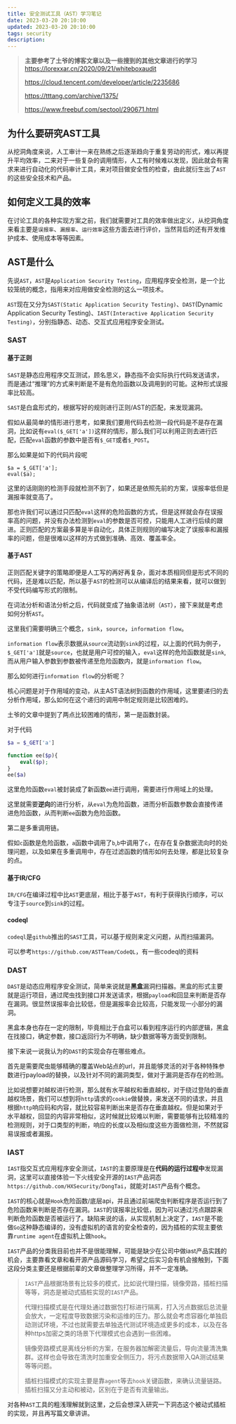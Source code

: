 ```yaml
---
title: 安全测试工具（AST）学习笔记
date: 2023-03-20 20:10:00
updated: 2023-03-20 20:10:00
tags: security
description:  
---
```


> **主要参考了土爷的博客文章以及一些搜到的其他文章进行的学习**
> https://lorexxar.cn/2020/09/21/whiteboxaudit
>
> https://cloud.tencent.com/developer/article/2235686
>
> https://tttang.com/archive/1375/
>
> https://www.freebuf.com/sectool/290671.html

## 为什么要研究AST工具

从挖洞角度来说，人工审计一来在熟练之后逐渐趋向于重复劳动的形式，难以再提升平均效率，二来对于一些复杂的调用情形，人工有时候难以发现，因此就会有需求来进行自动化的代码审计工具，来对项目做安全性的检查，由此就衍生出了`AST`的这些安全技术和产品。

## 如何定义工具的效率

在讨论工具的各种实现方案之前，我们就需要对工具的效率做出定义，从挖洞角度来看主要是`误报率`、`漏报率`、`运行效率`这些方面去进行评价，当然背后的还有开发维护成本、使用成本等等因素。

## AST是什么

先说`AST`，`AST`是` Application Security Testing `，应用程序安全检测，是一个比较笼统的概念，指用来对应用做安全检测的这么一项技术。

`AST`现在又分为`SAST(Static Application Security Testing)`、`DAST`(Dynamic Application Security Testing)、`IAST(Interactive Application Security Testing)`，分别指静态、动态、交互式应用程序安全测试。

### SAST

#### 基于正则

`SAST`是静态应用程序交互测试，顾名思义，静态指不会实际执行代码发送请求，而是通过“推理”的方式来判断是不是有危险函数以及调用到的可能。这种形式误报率比较高。

`SAST`是白盒形式的，根据写好的规则进行正则/AST的匹配，来发现漏洞。

假如从最简单的情形进行思考，如果我们要用代码去检测一段代码是不是存在漏洞，比如说有`eval($_GET['a'])`这样的情形，那么我们可以利用正则去进行匹配，匹配`eval`函数的参数中是否有`$_GET`或者`$_POST`。

那么如果是如下的代码片段呢

```
$a = $_GET['a'];
eval($a);
```

这里的话刚刚的检测手段就检测不到了，如果还是依照先前的方案，误报率低但是漏报率就变高了。

那也许我们可以通过只匹配`eval`这样的危险函数的方式，但是这样就会存在误报率高的问题，并没有办法检测到`eval`的参数是否可控，只能用人工进行后续的跟进。正则匹配的方案最多算是半自动化，具体正则规则的编写决定了误报率和漏报率的问题，但是很难以这样的方式做到准确、高效、覆盖率全。

#### 基于AST

正则匹配关键字的策略即便是人工写的再好再复杂，面对本质相同但是形式不同的代码，还是难以匹配，所以基于`AST`的检测可以从编译后的结果来看，就可以做到不受代码编写形式的限制。

在词法分析和语法分析之后，代码就变成了抽象语法树（`AST`），接下来就是考虑如何分析`AST`。

这里我们需要明确三个概念，`sink`，`source`，`information flow`。

`information flow`表示数据从`source`流动到`sink`的过程，以上面的代码为例子，`$_GET['a']`就是`source`，也就是用户可控的输入，`eval`这样的危险函数就是`sink`,而从用户输入参数到参数被传递至危险函数内，就是`information flow`。

那么如何进行`information flow`的分析呢？

核心问题是对于作用域的变动，从主AST语法树到函数的作用域，这里要递归的去分析作用域，那么如何在这个递归的调用中制定规则是比较困难的。

土爷的文章中提到了两点比较困难的情形，第一是函数封装。

对于代码

```php
$a = $_GET['a']

function ee($p){
	eval($p);
}
ee($a)
```

这里危险函数`eval`被封装成了新函数`ee`进行调用，需要进行作用域上的处理。

这里就需要**逆向**的进行分析，从`eval`为危险函数，进而分析函数参数会直接传递进危险函数，从而判断`ee`函数为危险函数。

第二是多重调用链。

假如`c`函数是危险函数，`a`函数中调用了`b`,`b`中调用了`c`，在存在复杂数据流向时的处理问题，以及如果在多重调用中，存在过滤函数的情形如何去处理，都是比较复杂的点。

#### 基于IR/CFG

`IR/CFG`在编译过程中比`AST`更底层，相比于基于`AST`，有利于获得执行顺序，可以专注于`source`到`sink`的过程。

#### codeql

`codeql`是`github`推出的`SAST`工具，可以基于规则来定义问题，从而扫描漏洞。

可以参考`https://github.com/ASTTeam/CodeQL`，有一些codeql的资料

### DAST

`DAST`是动态应用程序安全测试，简单来说就是**黑盒**漏洞扫描器。黑盒的形式主要就是运行项目，通过爬虫找到接口并发送请求，根据`payload`和回显来判断是否存在漏洞。很显然误报率会比较低，但是漏报率会比较高，只能发现一小部分的漏洞。

黑盒本身也存在一定的限制，毕竟相比于白盒可以看到程序运行的内部逻辑，黑盒在找接口，确定参数，接口返回行为不明确，缺少数据等等方面受到限制。

接下来说一说我认为的`DAST`的实现会存在哪些难点。

首先是需要爬虫能够精确的覆盖Web站点的url，并且能够灵活的对于各种特殊参数进行payload的替换，以及针对不同的漏洞类型，做对于漏洞是否存在的检测。

比如说想要对越权进行检测，那么就有水平越权和垂直越权，对于绕过登陆的垂直越权场景，我们可以想到将`http`请求的`cookie`做替换，来发送不同的请求，并且根据`http`响应码和内容，就比较容易判断出来是否存在垂直越权。但是如果对于水平越权，回显的内容非常相似，这时候就比较难以判断，需要能够有比较精准的检测规则，对于口类型的判断，响应的长度以及相似度这些方面做检测，不然就容易误报或者漏报。

### IAST

`IAST`指交互式应用程序安全测试，`IAST`的主要原理是在**代码的运行过程中**发现漏洞，这里可以直接体验一下火线安全开源的`IAST`产品洞态`https://github.com/HXSecurity/DongTai`，就能对`IAST`产品有个概念。

`IAST`的核心就是`Hook`危险函数/底层api，并且通过前端爬虫判断程序是否运行到了危险函数来判断是否存在漏洞。`IAST`的误报率比较低，因为可以通过污点跟踪来判断危险函数是否被运行了。缺陷来说的话，从实现机制上决定了，`IAST`是不能做`Go`这种静态编译的，没有虚拟机的语言的安全检查的，因为插桩的实现主要依靠`runtime agent`在虚拟机上做`hook`。

`IAST`产品的分类我目前也并不是很能理解，可能是缺少在公司中做iast产品实践的机会，主要靠看文章和看开源产品源码学习，希望之后实习会有机会接触到，下面这段分类主要还是根据前辈的文章做整理学习所得，并不一定准确。

> `IAST`产品根据场景有比较多的模式，比如说代理扫描，镜像旁路，插桩扫描等等，洞态是被动式插桩实现的`IAST`产品。
>
> 代理扫描模式是在代理处通过数据包打标进行隔离，打入污点数据后总流量会放大，一定程度导致数据污染和运维的压力。那么就会考虑容器化单独启动测试环境，不过也就需要去单独迭代测试环境造成更多的成本，以及在各种https加密之类的场景下代理模式也会遇到一些困难。
>
> 镜像旁路模式是离线分析的方案，在服务器加解密流量后，导向流量清洗集群。这样也会导致在清洗时加重安全侧压力，将污点数据带入QA测试结果等等问题。
>
> 插桩扫描模式的实现主要是靠`agent`等去`hook`关键函数，来确认流量链路。插桩扫描又分主动和被动，区别在于是否有流量输出。

对各种`AST`工具的粗浅理解就到这里，之后会想深入研究一下洞态这个被动式插桩的实现，并且再写篇文章讲讲。
